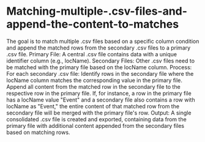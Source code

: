 # Matching-multiple-.csv-files-and-append-the-content-to-matches
The goal is to match multiple .csv files based on a specific column condition and append the matched rows from the secondary .csv files to a primary .csv file.
    Primary File: A central .csv file contains data with a unique identifier column (e.g., locName).
    Secondary Files: Other .csv files need to be matched with the primary file based on the locName column.
Process:
    For each secondary .csv file:
        Identify rows in the secondary file where the locName column matches the corresponding value in the primary file.
        Append all content from the matched row in the secondary file to the respective row in the primary file.
    If, for instance, a row in the primary file has a locName value "Event" and a secondary file also contains a row with locName as "Event," the entire content of that matched row from the secondary file will be merged with the primary file's row.
Output:
    A single consolidated .csv file is created and exported, containing data from the primary file with additional content appended from the secondary files based on matching rows.
